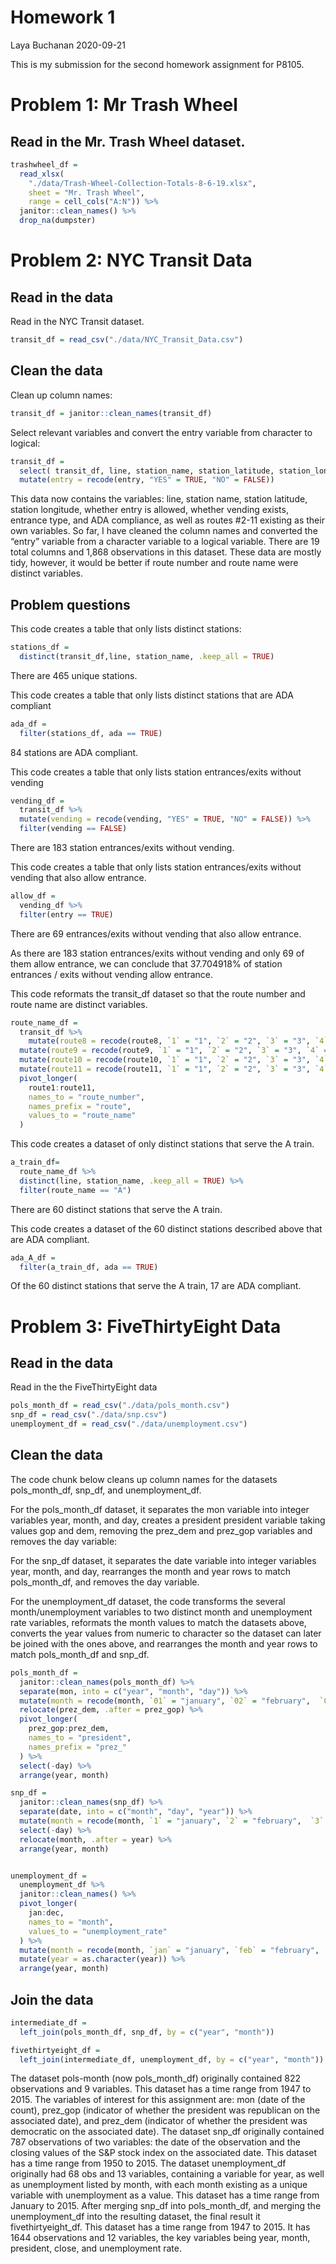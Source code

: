 Homework 1
================
Laya Buchanan
2020-09-21

This is my submission for the second homework assignment for P8105.

# Problem 1: Mr Trash Wheel

## Read in the Mr. Trash Wheel dataset.

``` r
trashwheel_df = 
  read_xlsx(
    "./data/Trash-Wheel-Collection-Totals-8-6-19.xlsx",
    sheet = "Mr. Trash Wheel",
    range = cell_cols("A:N")) %>%
  janitor::clean_names() %>% 
  drop_na(dumpster)
```

# Problem 2: NYC Transit Data

## Read in the data

Read in the NYC Transit dataset.

``` r
transit_df = read_csv("./data/NYC_Transit_Data.csv")
```

## Clean the data

Clean up column names:

``` r
transit_df = janitor::clean_names(transit_df)
```

Select relevant variables and convert the entry variable from character
to logical:

``` r
transit_df =
  select( transit_df, line, station_name, station_latitude, station_longitude, route1, route2, route3, route4, route5, route6, route7, route8, route9, route10, route11, entry, entrance_type, vending, ada) %>% 
  mutate(entry = recode(entry, "YES" = TRUE, "NO" = FALSE))
```

This data now contains the variables: line, station name, station
latitude, station longitude, whether entry is allowed, whether vending
exists, entrance type, and ADA compliance, as well as routes \#2-11
existing as their own variables. So far, I have cleaned the column names
and converted the “entry” variable from a character variable to a
logical variable. There are 19 total columns and 1,868 observations in
this dataset. These data are mostly tidy, however, it would be better if
route number and route name were distinct variables.

## Problem questions

This code creates a table that only lists distinct stations:

``` r
stations_df = 
  distinct(transit_df,line, station_name, .keep_all = TRUE)
```

There are 465 unique stations.

This code creates a table that only lists distinct stations that are ADA
compliant

``` r
ada_df =
  filter(stations_df, ada == TRUE)
```

84 stations are ADA compliant.

This code creates a table that only lists station entrances/exits
without vending

``` r
vending_df = 
  transit_df %>% 
  mutate(vending = recode(vending, "YES" = TRUE, "NO" = FALSE)) %>% 
  filter(vending == FALSE)
```

There are 183 station entrances/exits without vending.

This code creates a table that only lists station entrances/exits
without vending that also allow entrance.

``` r
allow_df = 
  vending_df %>% 
  filter(entry == TRUE)
```

There are 69 entrances/exits without vending that also allow entrance.

As there are 183 station entrances/exits without vending and only 69 of
them allow entrance, we can conclude that 37.704918% of station
entrances / exits without vending allow entrance.

This code reformats the transit\_df dataset so that the route number and
route name are distinct variables.

``` r
route_name_df = 
  transit_df %>% 
    mutate(route8 = recode(route8, `1` = "1", `2` = "2", `3` = "3", `4` = "4", `5` = "5",`6` = "6", `7` = "7")) %>% 
  mutate(route9 = recode(route9, `1` = "1", `2` = "2", `3` = "3", `4` = "4", `5` = "5", `6` = "6",`7` = "7")) %>% 
  mutate(route10 = recode(route10, `1` = "1", `2` = "2", `3` = "3", `4` = "4", `5` = "5",`6` = "6", `7` = "7")) %>% 
  mutate(route11 = recode(route11, `1` = "1", `2` = "2", `3` = "3", `4` = "4", `5` = "5",`6` = "6", `7` = "7")) %>%
  pivot_longer(
    route1:route11,
    names_to = "route_number",
    names_prefix = "route",
    values_to = "route_name"
  )
```

This code creates a dataset of only distinct stations that serve the A
train.

``` r
a_train_df= 
  route_name_df %>% 
  distinct(line, station_name, .keep_all = TRUE) %>% 
  filter(route_name == "A")
```

There are 60 distinct stations that serve the A train.

This code creates a dataset of the 60 distinct stations described above
that are ADA compliant.

``` r
ada_A_df =
  filter(a_train_df, ada == TRUE)
```

Of the 60 distinct stations that serve the A train, 17 are ADA
compliant.

# Problem 3: FiveThirtyEight Data

## Read in the data

Read in the the FiveThirtyEight data

``` r
pols_month_df = read_csv("./data/pols_month.csv")
snp_df = read_csv("./data/snp.csv")
unemployment_df = read_csv("./data/unemployment.csv")
```

## Clean the data

The code chunk below cleans up column names for the datasets
pols\_month\_df, snp\_df, and unemployment\_df.

For the pols\_month\_df dataset, it separates the mon variable into
integer variables year, month, and day, creates a president president
variable taking values gop and dem, removing the prez\_dem and prez\_gop
variables and removes the day variable:

For the snp\_df dataset, it separates the date variable into integer
variables year, month, and day, rearranges the month and year rows to
match pols\_month\_df, and removes the day variable.

For the unemployment\_df dataset, the code transforms the several
month/unemployment variables to two distinct month and unemployment rate
variables, reformats the month values to match the datasets above,
converts the year values from numeric to character so the dataset can
later be joined with the ones above, and rearranges the month and year
rows to match pols\_month\_df and snp\_df.

``` r
pols_month_df =
  janitor::clean_names(pols_month_df) %>% 
  separate(mon, into = c("year", "month", "day")) %>% 
  mutate(month = recode(month, `01` = "january", `02` = "february",  `03` = "march", `04` = "april", `05` = "may", `06` = "june", `07` = "july", `08` = "august", `09` = "september", `10` = "october", `11` = "november", `12` = "december")) %>% 
  relocate(prez_dem, .after = prez_gop) %>% 
  pivot_longer(
    prez_gop:prez_dem,
    names_to = "president",
    names_prefix = "prez_"
  ) %>% 
  select(-day) %>% 
  arrange(year, month)

snp_df = 
  janitor::clean_names(snp_df) %>% 
  separate(date, into = c("month", "day", "year")) %>%
  mutate(month = recode(month, `1` = "january", `2` = "february",  `3` = "march", `4` = "april", `5` = "may", `6` = "june", `7` = "july", `8` = "august", `9` = "september", `10` = "october", `11` = "november", `12` = "december")) %>%
  select(-day) %>% 
  relocate(month, .after = year) %>% 
  arrange(year, month)


unemployment_df =
  unemployment_df %>% 
  janitor::clean_names() %>% 
  pivot_longer(
    jan:dec,
    names_to = "month",
    values_to = "unemployment_rate"
  ) %>% 
  mutate(month = recode(month, `jan` = "january", `feb` = "february",  `mar` = "march", `arp` = "april=", `jun` = "june", `jul` = "july", `aug` = "august", `sep` = "september", `oct` = "october", `nov` = "november", `dec` = "december")) %>% 
  mutate(year = as.character(year)) %>% 
  arrange(year, month)
```

## Join the data

``` r
intermediate_df = 
  left_join(pols_month_df, snp_df, by = c("year", "month"))

fivethirtyeight_df = 
  left_join(intermediate_df, unemployment_df, by = c("year", "month"))
```

The dataset pols-month (now pols\_month\_df) originally contained 822
observations and 9 variables. This dataset has a time range from 1947 to
2015. The variables of interest for this assignment are: mon (date of
the count), prez\_gop (indicator of whether the president was republican
on the associated date), and prez\_dem (indicator of whether the
president was democratic on the associated date). The dataset snp\_df
originally contained 787 observations of two variables: the date of the
observation and the closing values of the S\&P stock index on the
associated date. This dataset has a time range from 1950 to 2015. The
dataset unemployment\_df originally had 68 obs and 13 variables,
containing a variable for year, as well as unemployment listed by month,
with each month existing as a unique variable with unemployment as a
value. This dataset has a time range from January to 2015. After merging
snp\_df into pols\_month\_df, and merging the unemployment\_df into the
resulting dataset, the final result it fivethirtyeight\_df. This dataset
has a time range from 1947 to 2015. It has 1644 observations and 12
variables, the key variables being year, month, president, close, and
unemployment rate.
